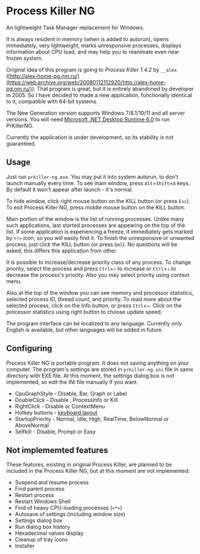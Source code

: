 ﻿# Process Killer NG

An lightweight Task Manager replacement for Windows.

It is always resident in memory (when is added to autorun), opens immediately, very lightweight, marks unresponsive processes, displays information about CPU load, and may help you to reanimate even near frozen system.

Original idea of this program is going to *Process Killer 1.4.2* by `__alex` ([http://alex-home-pg.nm.ru/](https://web.archive.org/web/20080112112920/http://alex-home-pg.nm.ru/)). That program is great, but it is entirely abandoned by developer in 2005. So I have decided to made a new application, functionally identical to it, compatible with 64-bit systems.

The New Generation version supports Windows 7/8.1/10/11 and all server versions. You will need [Microsoft .NET Desktop Runtime 6.0](https://dotnet.microsoft.com/en-us/download/dotnet/6.0) to run PrKillerNG.

Currently the application is under development, so its stability is not guaranteed.

## Usage

Just run `prkiller-ng.exe`. You may put it into system autorun, to don't launch manually every time. To see main window, press `Alt`+`Shift`+`A` keys. By default it won't appear after launch - it's normal.

To hide window, click right mouse button on the KILL button (or press `Esc`). To exit Process Killer NG, press middle mouse button on the KILL button.

Main portion of the window is the list of running processes. Unlike many such applications, last started processes are appearing on the top of the list. If some application is experiencing a freeze, it immediately gets marked by `<!>` icon, so you will easily find it. To finish the unresponsive or unwanted process, just click the KILL button (or press `Del`). No questions will be asked, this differs this application from other.

It is possible to increase/decrease priority class of any process. To change priority, select the process and press `Ctrl`+`↑` to increase or `Ctrl`+`↓` to decrease the process's priority. Also you may select priority using context menu.

Also at the top of the window you can see memory and processor statistics, selected process ID, thread count, and priority. To read more about the selected process, click on the Info button, or press `Ctrl`+`→`. Click on the processor statistics using right button to choose update speed.

The program interface can be localized to any language. Currently only English is available, but other languages will be added in future.

## Configuring

Process Killer NG is portable program. It does not saving anything on your computer. The program's settings are stored in `prkiller-ng.ini` file in same directory with EXE file. At this moment, the settings dialog box is not implemented, so edit the INI file manually if you want.

  - CpuGraphStyle - Disable, Bar, Graph or Label
  - DoubleClick - Disable , ProcessInfo or Kill
  - RightClick - Disable or ContextMenu
  - Hotkey buttons - [keyboard layout](https://learn.microsoft.com/en-us/dotnet/api/system.windows.forms.keys?view=windowsdesktop-6.0)
  - StartupPriority - Normal, Idle, High, RealTime, BelowNormal or AboveNormal
  - Selfkill - Disable, Prompt or Easy

## Not implememted features
These features, existing in original Process Killer, are planned to be included in the Process Killer NG, but at this moment are not implemented:

  - Suspend and resume process
  - Find parent process
  - Restart process
  - Restart Windows Shell
  - Find of heavy CPU-loading processes (`<*>`)
  - Autosave of settings (including window size)
  - Settings dialog box
  - Run dialog box history
  - Hexadecimal values display
  - Cleanup of tray icons
  - Installer